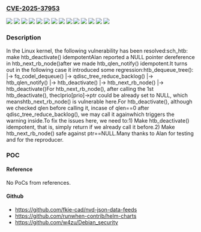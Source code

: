 ### [CVE-2025-37953](https://cve.mitre.org/cgi-bin/cvename.cgi?name=CVE-2025-37953)
![](https://img.shields.io/static/v1?label=Product&message=Linux&color=blue)
![](https://img.shields.io/static/v1?label=Version&message=0a188c0e197383683fd093ab1ea6ce9a5869a6ea%20&color=brightgreen)
![](https://img.shields.io/static/v1?label=Version&message=32ae12ce6a9f6bace186ca7335220ff59b6cc3cd%20&color=brightgreen)
![](https://img.shields.io/static/v1?label=Version&message=5ba8b837b522d7051ef81bacf3d95383ff8edce5%20&color=brightgreen)
![](https://img.shields.io/static/v1?label=Version&message=6.1.138%20&color=brightgreen)
![](https://img.shields.io/static/v1?label=Version&message=6.12.28%20&color=brightgreen)
![](https://img.shields.io/static/v1?label=Version&message=6.14.6%20&color=brightgreen)
![](https://img.shields.io/static/v1?label=Version&message=6.6.90%20&color=brightgreen)
![](https://img.shields.io/static/v1?label=Version&message=73cf6af13153d62f9b76eff422eea79dbc70f15e%20&color=brightgreen)
![](https://img.shields.io/static/v1?label=Version&message=967955c9e57f8eebfccc298037d4aaf3d42bc1c9%20&color=brightgreen)
![](https://img.shields.io/static/v1?label=Version&message=a61f1b5921761fbaf166231418bc1db301e5bf59%20&color=brightgreen)
![](https://img.shields.io/static/v1?label=Version&message=bbbf5e0f87078b715e7a665d662a2c0e77f044ae%20&color=brightgreen)
![](https://img.shields.io/static/v1?label=Version&message=e6b45f4de763b00dc1c55e685e2dd1aaf525d3c1%20&color=brightgreen)
![](https://img.shields.io/static/v1?label=Vulnerability&message=n%2Fa&color=blue)

### Description

In the Linux kernel, the following vulnerability has been resolved:sch_htb: make htb_deactivate() idempotentAlan reported a NULL pointer dereference in htb_next_rb_node()after we made htb_qlen_notify() idempotent.It turns out in the following case it introduced some regression:htb_dequeue_tree():  |-> fq_codel_dequeue()    |-> qdisc_tree_reduce_backlog()      |-> htb_qlen_notify()        |-> htb_deactivate()  |-> htb_next_rb_node()  |-> htb_deactivate()For htb_next_rb_node(), after calling the 1st htb_deactivate(), theclprio[prio]->ptr could be already set to  NULL, which meanshtb_next_rb_node() is vulnerable here.For htb_deactivate(), although we checked qlen before calling it, incase of qlen==0 after qdisc_tree_reduce_backlog(), we may call it againwhich triggers the warning inside.To fix the issues here, we need to:1) Make htb_deactivate() idempotent, that is, simply return if we   already call it before.2) Make htb_next_rb_node() safe against ptr==NULL.Many thanks to Alan for testing and for the reproducer.

### POC

#### Reference
No PoCs from references.

#### Github
- https://github.com/fkie-cad/nvd-json-data-feeds
- https://github.com/runwhen-contrib/helm-charts
- https://github.com/w4zu/Debian_security

